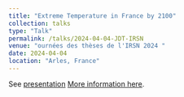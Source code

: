 ```yaml
---
title: "Extreme Temperature in France by 2100"
collection: talks
type: "Talk"
permalink: /talks/2024-04-04-JDT-IRSN
venue: "ournées des thèses de l'IRSN 2024 "
date: 2024-04-04
location: "Arles, France"
---
```

See [presentation](https://occitane-barbaux.github.io/files/Presentation_JDT_IRSN_2024_Light.pdf)
[More information here](https://jdt2024.sciencesconf.org/data/program/JDT2024_Session_4avril_9h_sciences_de_la_terre.pdf).
